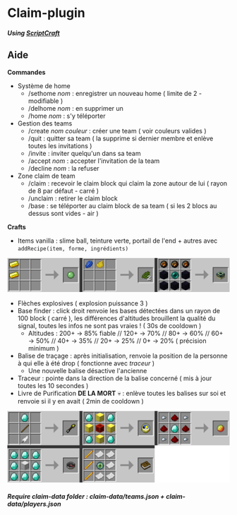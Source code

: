# Claim-plugin

#### *Using [ScriptCraft](https://github.com/walterhiggins/ScriptCraft)*

## Aide

**Commandes**
- Système de home
  - /sethome *nom* : enregistrer un nouveau home ( limite de 2 - modifiable )
  - /delhome *nom* : en supprimer un
  - /home *nom* : s'y téléporter
- Gestion des teams
  - /create *nom couleur* : créer une team ( voir couleurs valides )
  - /quit : quitter sa team ( la supprime si dernier membre et enlève toutes les invitations )
  - /invite : inviter quelqu'un dans sa team
  - /accept *nom* : accepter l'invitation de la team
  - /decline *nom* : la refuser
- Zone claim de team
  - /claim : recevoir le claim block qui claim la zone autour de lui ( rayon de 8 par défaut - carré )
  - /unclaim : retirer le claim block
  - /base : se téléporter au claim block de sa team ( si les 2 blocs au dessus sont vides - air )
  
**Crafts**
- Items vanilla : slime ball, teinture verte, portail de l'end + autres avec `addRecipe(item, forme, ingrédients)`

![Image des crafts](images/vanilla-crafts.png)
- Flèches explosives ( explosion puissance 3 )
- Base finder : click droit renvoie les bases détectées dans un rayon de 100 block ( carré ), les différences d'altitudes brouillent la qualité du signal, toutes les infos ne sont pas vraies ! ( 30s de cooldown )
  - Altitudes : 200+ → 85% fiable  //  120+ → 70%  //  80+ → 60%  //  60+ → 50%  //  40+ → 35%  //  20+ → 25%  //  0+ → 20%  ( précision minimum )
- Balise de traçage : après initialisation, renvoie la position de la personne à qui elle à été drop ( fonctionne avec *traceur* )
  - Une nouvelle balise désactive l'ancienne
- Traceur : pointe dans la direction de la balise concerné ( mis à jour toutes les 10 secondes )
- Livre de Purification **DE LA MORT** 💀 : enlève toutes les balises sur soi et renvoie si il y en avait ( 2min de cooldown )

![Image des crafts](images/plugin-crafts.png)

#### *Require claim-data folder : claim-data/teams.json + claim-data/players.json*
